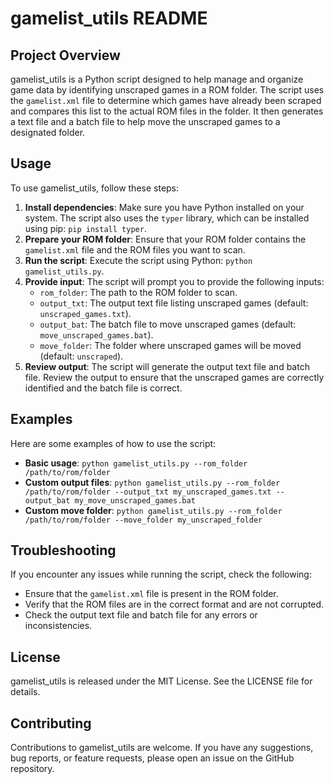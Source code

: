 

**gamelist_utils README**
==========================

**Project Overview**
-------------------

gamelist_utils is a Python script designed to help manage and organize game data by identifying unscraped games in a ROM folder. The script uses the `gamelist.xml` file to determine which games have already been scraped and compares this list to the actual ROM files in the folder. It then generates a text file and a batch file to help move the unscraped games to a designated folder.

**Usage**
---------

To use gamelist_utils, follow these steps:

1. **Install dependencies**: Make sure you have Python installed on your system. The script also uses the `typer` library, which can be installed using pip: `pip install typer`.
2. **Prepare your ROM folder**: Ensure that your ROM folder contains the `gamelist.xml` file and the ROM files you want to scan.
3. **Run the script**: Execute the script using Python: `python gamelist_utils.py`.
4. **Provide input**: The script will prompt you to provide the following inputs:
	* `rom_folder`: The path to the ROM folder to scan.
	* `output_txt`: The output text file listing unscraped games (default: `unscraped_games.txt`).
	* `output_bat`: The batch file to move unscraped games (default: `move_unscraped_games.bat`).
	* `move_folder`: The folder where unscraped games will be moved (default: `unscraped`).
5. **Review output**: The script will generate the output text file and batch file. Review the output to ensure that the unscraped games are correctly identified and the batch file is correct.

**Examples**
------------

Here are some examples of how to use the script:

* **Basic usage**: `python gamelist_utils.py --rom_folder /path/to/rom/folder`
* **Custom output files**: `python gamelist_utils.py --rom_folder /path/to/rom/folder --output_txt my_unscraped_games.txt --output_bat my_move_unscraped_games.bat`
* **Custom move folder**: `python gamelist_utils.py --rom_folder /path/to/rom/folder --move_folder my_unscraped_folder`

**Troubleshooting**
-----------------

If you encounter any issues while running the script, check the following:

* Ensure that the `gamelist.xml` file is present in the ROM folder.
* Verify that the ROM files are in the correct format and are not corrupted.
* Check the output text file and batch file for any errors or inconsistencies.

**License**
----------

gamelist_utils is released under the MIT License. See the LICENSE file for details.

**Contributing**
---------------

Contributions to gamelist_utils are welcome. If you have any suggestions, bug reports, or feature requests, please open an issue on the GitHub repository.